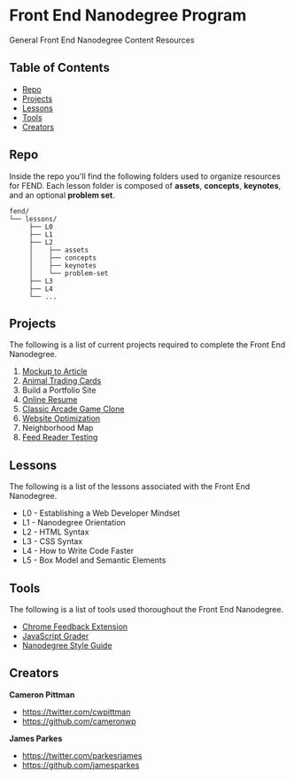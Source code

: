 # Front End Nanodegree Program

General Front End Nanodegree Content Resources

## Table of Contents

* [Repo](#repo)
* [Projects](#projects)
* [Lessons](#lessons)
* [Tools](#tools)
* [Creators](#creators)

## Repo

Inside the repo you'll find the following folders used to organize resources for FEND. Each lesson folder is composed of **assets**, **concepts**, **keynotes**, and an optional **problem set**.

```
fend/
└── lessons/
     ├── L0
     ├── L1
     ├── L2
     │    ├── assets
     │    ├── concepts
     │    ├── keynotes
     │    └── problem-set
     ├── L3
     ├── L4
     └── ...
```

## Projects

The following is a list of current projects required to complete the Front End Nanodegree.

1. [Mockup to Article](https://github.com/udacity/frontend-mockup-to-article)
2. [Animal Trading Cards](https://github.com/udacity/fend-animal-trading-cards)
3. Build a Portfolio Site
4. [Online Resume](https://github.com/udacity/frontend-nanodegree-resume)
5. [Classic Arcade Game Clone](https://github.com/udacity/frontend-nanodegree-arcade-game)
6. [Website Optimization](https://github.com/udacity/frontend-nanodegree-mobile-portfolio)
7. Neighborhood Map
8. [Feed Reader Testing](http://github.com/udacity/frontend-nanodegree-feedreader)

## Lessons

The following is a list of the lessons associated with the Front End Nanodegree.

* L0 - Establishing a Web Developer Mindset
* L1 - Nanodegree Orientation
* L2 - HTML Syntax
* L3 - CSS Syntax
* L4 - How to Write Code Faster
* L5 - Box Model and Semantic Elements

## Tools

The following is a list of tools used thoroughout the Front End Nanodegree.

* [Chrome Feedback Extension](http://labs.udacity.com/udacity-feedback-extension/)
* [JavaScript Grader](https://github.com/udacity/js-grader)
* [Nanodegree Style Guide](http://udacity.github.io/frontend-nanodegree-styleguide/)

## Creators

**Cameron Pittman**

* <https://twitter.com/cwpittman>
* <https://github.com/cameronwp>

**James Parkes**

* <https://twitter.com/parkesrjames>
* <https://github.com/jamesparkes>
